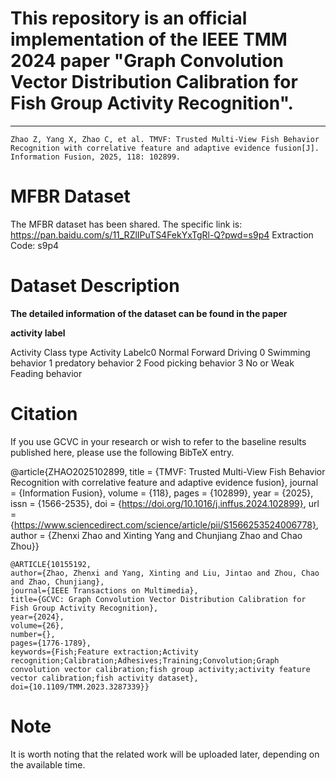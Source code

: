 
# This repository is an official implementation of the IEEE TMM 2024 paper "Graph Convolution Vector Distribution Calibration for Fish Group Activity Recognition".
---

    Zhao Z, Yang X, Zhao C, et al. TMVF: Trusted Multi-View Fish Behavior Recognition with correlative feature and adaptive evidence fusion[J]. Information Fusion, 2025, 118: 102899.

# MFBR Dataset 
The MFBR dataset has been shared. The specific link is:
https://pan.baidu.com/s/11_RZlIPuTS4FekYxTgRl-Q?pwd=s9p4 
Extraction Code: s9p4

# Dataset Description



**The detailed information of the dataset can be found in the paper**

**activity label**

Activity Class type	Activity Labelc0	Normal Forward Driving
   0   Swimming behavior
   1	  predatory behavior
   2	  Food picking behavior
   3	  No or Weak Feading behavior



# Citation

If you use GCVC in your research or wish to refer to the baseline results published here, please use the following BibTeX entry.

   @article{ZHAO2025102899,
   title = {TMVF: Trusted Multi-View Fish Behavior Recognition with correlative feature and adaptive evidence fusion},
   journal = {Information Fusion},
   volume = {118},
   pages = {102899},
   year = {2025},
   issn = {1566-2535},
   doi = {https://doi.org/10.1016/j.inffus.2024.102899},
   url = {https://www.sciencedirect.com/science/article/pii/S1566253524006778},
   author = {Zhenxi Zhao and Xinting Yang and Chunjiang Zhao and Chao Zhou}}


    @ARTICLE{10155192,
    author={Zhao, Zhenxi and Yang, Xinting and Liu, Jintao and Zhou, Chao and Zhao, Chunjiang},
    journal={IEEE Transactions on Multimedia}, 
    title={GCVC: Graph Convolution Vector Distribution Calibration for Fish Group Activity Recognition}, 
    year={2024},
    volume={26},
    number={},
    pages={1776-1789},
    keywords={Fish;Feature extraction;Activity recognition;Calibration;Adhesives;Training;Convolution;Graph convolution vector calibration;fish group activity;activity feature 
    vector calibration;fish activity dataset},
    doi={10.1109/TMM.2023.3287339}}

   

# Note
  It is worth noting that the related work will be uploaded later, depending on the available time.


